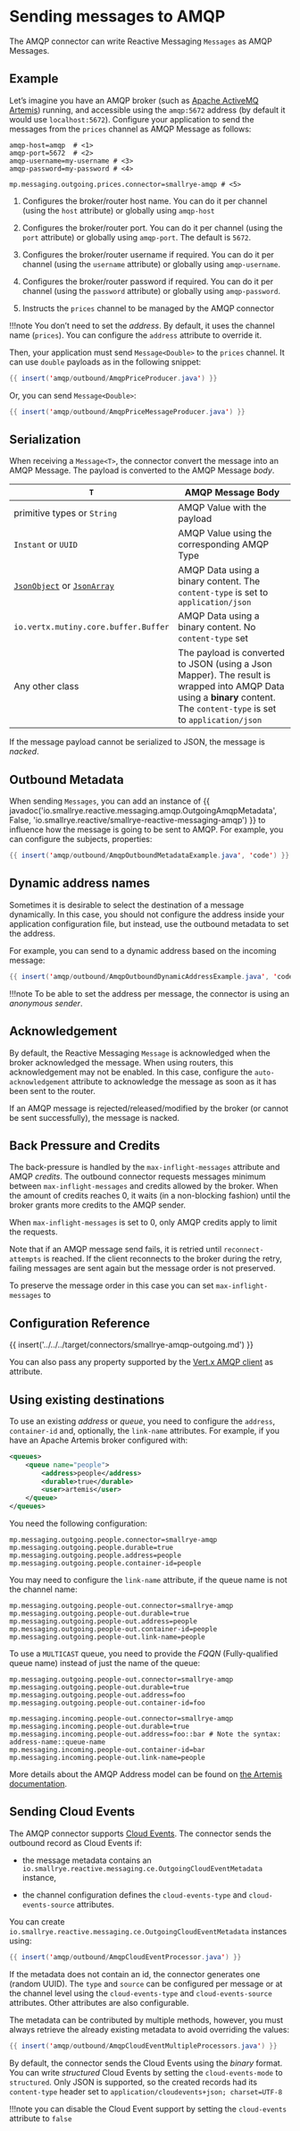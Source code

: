 # Sending messages to AMQP

The AMQP connector can write Reactive Messaging `Messages` as AMQP
Messages.

## Example

Let’s imagine you have an AMQP broker (such as [Apache ActiveMQ
Artemis](https://activemq.apache.org/components/artemis/)) running, and
accessible using the `amqp:5672` address (by default it would use
`localhost:5672`). Configure your application to send the messages from
the `prices` channel as AMQP Message as follows:

```properties
amqp-host=amqp  # <1>
amqp-port=5672  # <2>
amqp-username=my-username # <3>
amqp-password=my-password # <4>

mp.messaging.outgoing.prices.connector=smallrye-amqp # <5>
```
1.  Configures the broker/router host name. You can do it per channel
    (using the `host` attribute) or globally using `amqp-host`

2.  Configures the broker/router port. You can do it per channel (using
    the `port` attribute) or globally using `amqp-port`. The default is
    `5672`.

3.  Configures the broker/router username if required. You can do it per
    channel (using the `username` attribute) or globally using
    `amqp-username`.

4.  Configures the broker/router password if required. You can do it per
    channel (using the `password` attribute) or globally using
    `amqp-password`.

5.  Instructs the `prices` channel to be managed by the AMQP connector

!!!note
    You don’t need to set the *address*. By default, it uses the channel
    name (`prices`). You can configure the `address` attribute to override
    it.

Then, your application must send `Message<Double>` to the `prices`
channel. It can use `double` payloads as in the following snippet:

``` java
{{ insert('amqp/outbound/AmqpPriceProducer.java') }}
```

Or, you can send `Message<Double>`:

``` java
{{ insert('amqp/outbound/AmqpPriceMessageProducer.java') }}
```

## Serialization

When receiving a `Message<T>`, the connector convert the message into an
AMQP Message. The payload is converted to the AMQP Message *body*.

| `T`                                                                                                                                                                | AMQP Message Body                                                                                                                                                        |
|--------------------------------------------------------------------------------------------------------------------------------------------------------------------|--------------------------------------------------------------------------------------------------------------------------------------------------------------------------|
| primitive types or `String`                                                                                                                                        | AMQP Value with the payload                                                                                                                                              |
| `Instant` or `UUID`                                                                                                                                                | AMQP Value using the corresponding AMQP Type                                                                                                                             |
| [`JsonObject`](https://vertx.io/docs/apidocs/io/vertx/core/json/JsonObject.html) or [`JsonArray`](https://vertx.io/docs/apidocs/io/vertx/core/json/JsonArray.html) | AMQP Data using a binary content. The `content-type` is set to `application/json`                                                                                        |
| `io.vertx.mutiny.core.buffer.Buffer`                                                                                                                               | AMQP Data using a binary content. No `content-type` set                                                                                                                  |
| Any other class                                                                                                                                                    | The payload is converted to JSON (using a Json Mapper). The result is wrapped into AMQP Data using a **binary** content. The `content-type` is set to `application/json` |

If the message payload cannot be serialized to JSON, the message is
*nacked*.

## Outbound Metadata

When sending `Messages`, you can add an instance of
{{ javadoc('io.smallrye.reactive.messaging.amqp.OutgoingAmqpMetadata', False, 'io.smallrye.reactive/smallrye-reactive-messaging-amqp') }}
to influence how the message is going to be sent to AMQP. For example, you
can configure the subjects, properties:

``` java
{{ insert('amqp/outbound/AmqpOutboundMetadataExample.java', 'code') }}
```

## Dynamic address names

Sometimes it is desirable to select the destination of a message
dynamically. In this case, you should not configure the address inside
your application configuration file, but instead, use the outbound
metadata to set the address.

For example, you can send to a dynamic address based on the incoming
message:

``` java
{{ insert('amqp/outbound/AmqpOutboundDynamicAddressExample.java', 'code') }}
```

!!!note
    To be able to set the address per message, the connector is using an
    *anonymous sender*.

## Acknowledgement

By default, the Reactive Messaging `Message` is acknowledged when the
broker acknowledged the message. When using routers, this
acknowledgement may not be enabled. In this case, configure the
`auto-acknowledgement` attribute to acknowledge the message as soon as
it has been sent to the router.

If an AMQP message is rejected/released/modified by the broker (or
cannot be sent successfully), the message is nacked.

## Back Pressure and Credits

The back-pressure is handled by the `max-inflight-messages` attribute and AMQP *credits*.
The outbound connector requests messages minimum between `max-inflight-messages` and credits allowed by the broker.
When the amount of credits reaches 0, it waits (in a non-blocking fashion) until the broker grants more credits to the AMQP sender.

When `max-inflight-messages` is set to 0, only AMQP credits apply to limit the requests.

Note that if an AMQP message send fails, it is retried until `reconnect-attempts` is reached.
If the client reconnects to the broker during the retry, failing messages are sent again but the message order is not preserved.

To preserve the message order in this case you can set `max-inflight-messages` to

## Configuration Reference

{{ insert('../../../target/connectors/smallrye-amqp-outgoing.md') }}


You can also pass any property supported by the [Vert.x AMQP
client](https://vertx.io/docs/vertx-amqp-client/java/) as attribute.

## Using existing destinations

To use an existing *address* or *queue*, you need to configure the
`address`, `container-id` and, optionally, the `link-name` attributes.
For example, if you have an Apache Artemis broker configured with:

``` xml
<queues>
    <queue name="people">
        <address>people</address>
        <durable>true</durable>
        <user>artemis</user>
    </queue>
</queues>
```

You need the following configuration:

``` properties
mp.messaging.outgoing.people.connector=smallrye-amqp
mp.messaging.outgoing.people.durable=true
mp.messaging.outgoing.people.address=people
mp.messaging.outgoing.people.container-id=people
```

You may need to configure the `link-name` attribute, if the queue name
is not the channel name:

``` properties
mp.messaging.outgoing.people-out.connector=smallrye-amqp
mp.messaging.outgoing.people-out.durable=true
mp.messaging.outgoing.people-out.address=people
mp.messaging.outgoing.people-out.container-id=people
mp.messaging.outgoing.people-out.link-name=people
```

To use a `MULTICAST` queue, you need to provide the *FQQN*
(Fully-qualified queue name) instead of just the name of the queue:

``` properties
mp.messaging.outgoing.people-out.connector=smallrye-amqp
mp.messaging.outgoing.people-out.durable=true
mp.messaging.outgoing.people-out.address=foo
mp.messaging.outgoing.people-out.container-id=foo

mp.messaging.incoming.people-out.connector=smallrye-amqp
mp.messaging.incoming.people-out.durable=true
mp.messaging.incoming.people-out.address=foo::bar # Note the syntax: address-name::queue-name
mp.messaging.incoming.people-out.container-id=bar
mp.messaging.incoming.people-out.link-name=people
```

More details about the AMQP Address model can be found on [the Artemis
documentation](https://activemq.apache.org/components/artemis/documentation/2.0.0/address-model.html).

## Sending Cloud Events

The AMQP connector supports [Cloud Events](https://cloudevents.io/). The
connector sends the outbound record as Cloud Events if:

-   the message metadata contains an
    `io.smallrye.reactive.messaging.ce.OutgoingCloudEventMetadata`
    instance,

-   the channel configuration defines the `cloud-events-type` and
    `cloud-events-source` attributes.

You can create
`io.smallrye.reactive.messaging.ce.OutgoingCloudEventMetadata` instances
using:

``` java
{{ insert('amqp/outbound/AmqpCloudEventProcessor.java') }}
```

If the metadata does not contain an id, the connector generates one
(random UUID). The `type` and `source` can be configured per message or
at the channel level using the `cloud-events-type` and
`cloud-events-source` attributes. Other attributes are also
configurable.

The metadata can be contributed by multiple methods, however, you must
always retrieve the already existing metadata to avoid overriding the
values:

``` java
{{ insert('amqp/outbound/AmqpCloudEventMultipleProcessors.java') }}
```

By default, the connector sends the Cloud Events using the *binary*
format. You can write *structured* Cloud Events by setting the
`cloud-events-mode` to `structured`. Only JSON is supported, so the
created records had its `content-type` header set to
`application/cloudevents+json; charset=UTF-8`

!!!note
    you can disable the Cloud Event support by setting the `cloud-events`
    attribute to `false`

